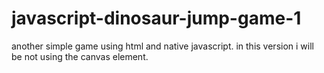 # javascript-dinosaur-jump-game-1
another simple game using html and native javascript. in this version i will be not using the canvas element.
